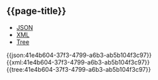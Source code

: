## {{page-title}}

<div class="nhsd-!t-margin-bottom-6">
  <ul class="nav nav-tabs" role="tablist">
        <li role="presentation" class="active">
            <a href="#JSON-P-MJ-E" role="tab" data-toggle="tab">JSON</a>
        </li>
         <li role="presentation">
            <a href="#XML-P-MJ-E" role="tab" data-toggle="tab">XML</a>
        </li>
        <li role="presentation">
            <a href="#Tree-P-MJ-E" role="tab" data-toggle="tab">Tree</a>
        </li>
  </ul>
    
  <div class="tab-content snippet">
    <div id="JSON-P-MJ-E" role="tabpanel" class="tab-pane active">
{{json:41e4b604-37f3-4799-a6b3-ab5b104f3c97}}
    </div>
    <div id="XML-P-MJ-E" role="tabpanel" class="tab-pane">
{{xml:41e4b604-37f3-4799-a6b3-ab5b104f3c97}}
    </div>
    <div id="Tree-P-MJ-E" role="tabpanel" class="tab-pane">
{{tree:41e4b604-37f3-4799-a6b3-ab5b104f3c97}}
    </div>
  </div>
</div>